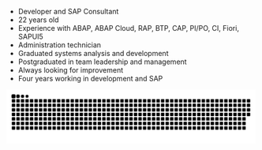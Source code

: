 - Developer and SAP Consultant
- 22 years old
- Experience with ABAP, ABAP Cloud, RAP, BTP, CAP, PI/PO, CI, Fiori, SAPUI5
- Administration technician
- Graduated systems analysis and development
- Postgraduated in team leadership and management
- Always looking for improvement
- Four years working in development and SAP







<picture align="center">
  <source media="(prefers-color-scheme: dark)" srcset="https://raw.githubusercontent.com/Vitor-Ueda/Vitor-Ueda/output/github-contribution-grid-snake-dark.svg">
  <source media="(prefers-color-scheme: light)" srcset="https://raw.githubusercontent.com/Vitor-Ueda/Vitor-Ueda/output/github-contribution-grid-snake-dark.svg">
  <img align="center" alt="github contribution grid snake animation" src="https://raw.githubusercontent.com/Vitor-Ueda/Vitor-Ueda/output/github-contribution-grid-snake.svg">
</picture>

